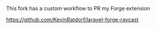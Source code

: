 This fork has a custom workflow to PR my Forge extension

https://github.com/KevinBatdorf/laravel-forge-raycast

